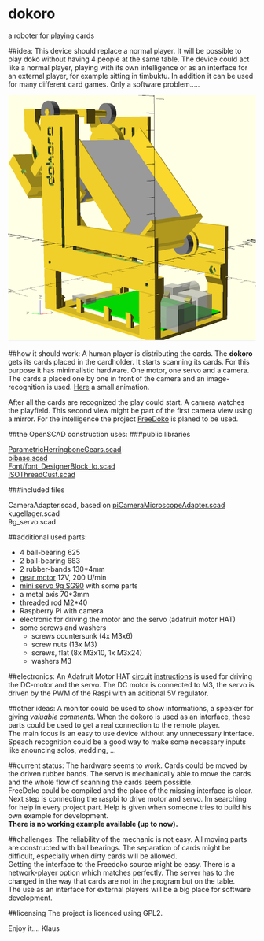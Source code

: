 # dokoro
a roboter for playing cards


##idea:
This device should replace a normal player.
It will be possible to play doko without having 4 people at the same table.
The device could act like a normal player, playing with its own intelligence or as an interface for an external player, for example sitting in timbuktu.
In addition it can be used for many different card games. Only a software problem.....

![dokoro openscad](images/all.png)

##how it should work:
A human player is distributing the cards. The **dokoro** gets its cards placed in the cardholder.
It starts scanning its cards. For this purpose it has minimalistic hardware. One motor, one servo and a camera. The cards a placed one by one in front of the camera and an image-recognition is used. [Here](images/dokoroAnimation.mp4) a small animation.

After all the cards are recognized the play could start. A camera watches the playfield. This second view might be part of the first camera view using a mirror.
For the intelligence the project [FreeDoko](http://free-doko.sourceforge.net/de/FreeDoko.html) is planed to be used.

##the OpenSCAD construction uses:
###public libraries

[ParametricHerringboneGears.scad](https://github.com/beckdac/PARA/blob/master/ParametricHerringboneGears.scad)  
[pibase.scad](https://github.com/guyc/pi-box/blob/master/pibase.scad)  
[Font/font_DesignerBlock_lo.scad](https://github.com/QuackingPlums/QP_OpenSCAD_lib/blob/master/Makerbot%20font%20(Thingiverse%2022730)/font_DesignerBlock_lo.scad)  
[ISOThreadCust.scad](http://www.thingiverse.com/thing:311919)

###included files

CameraAdapter.scad, based on [piCameraMicroscopeAdapter.scad](https://github.com/luisibanez/ShapesFor3DPrinting/blob/master/OpenSCAD/piCameraMicroscopeAdapter.scad)  
kugellager.scad  
9g_servo.scad  

##additional used parts:

* 4 ball-bearing 625
* 2 ball-bearing 683
* 2 rubber-bands 130*4mm 
* [gear motor](http://www.ebay.de/itm/DC-1-5-12V-200rpm-Getriebe-Motor-elektrisch-Electric-Metal-Geared-Motor-3v-6v-9v-/231526128396?hash=item35e8085b0c:g:-XUAAOSweW5VJBSc) 12V, 200 U/min
* [mini servo 9g SG90](http://www.ebay.de/itm/ELE-2x-Micro-Mini-Servo-SG90-RC-Servo-9g-Kabel-23cm-Neu-/222005349852) with some parts
* a metal axis 70*3mm
* threaded rod M2*40
* Raspberry Pi with camera
* electronic for driving the motor and the servo (adafruit motor HAT)
* some screws and washers
    * screws countersunk (4x M3x6)
    * screw nuts (13x M3)
    * screws, flat (8x M3x10, 1x M3x24)
    * washers M3 

##electronics:
An Adafruit Motor HAT [circuit](https://cdn-learn.adafruit.com/assets/assets/000/022/655/original/raspberry_pi_schem1.png?1422045515) [instructions](https://learn.adafruit.com/adafruit-dc-and-stepper-motor-hat-for-raspberry-pi) is used for driving the DC-motor and the servo.
The DC motor is connected to M3, the servo is driven by the PWM of the Raspi with an aditional 5V regulator.


##other ideas:
A monitor could be used to show informations, a speaker for giving _valuable comments_. When the dokoro is used as an interface, these parts could be used to get a real connection to the remote player.  
The main focus is an easy to use device without any unnecessary interface. Speach recognition could be a good way to make some necessary inputs like anouncing solos, wedding, ... 

##current status:
The hardware seems to work. Cards could be moved by the driven rubber bands. The servo is mechanically able to move the cards and the whole flow of scanning the cards seem possible.  
FreeDoko could be compiled and the place of the missing interface is clear.  
Next step is connecting the raspbi to drive motor and servo.
Im searching for help in every project part. Help is given when someone tries to build his own example for development.  
__There is no working example available (up to now).__  

##challenges:
The reliability of the mechanic is not easy. All moving parts are constructed with ball bearings. The separation of cards might be difficult, especially when dirty cards will be allowed.  
Getting the interface to the Freedoko source might be easy. There is a network-player option which matches perfectly. The server has to the changed in the way that cards are not in the program but on the table.  
The use as an interface for external players will be a big place for software development.   

##licensing
The project is licenced using GPL2.

Enjoy it.... Klaus 
